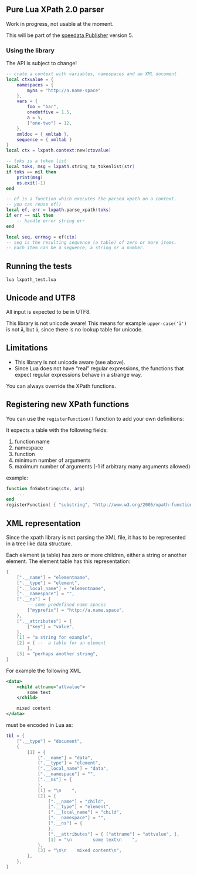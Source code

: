 ## Pure Lua XPath 2.0 parser

Work in progress, not usable at the moment.

This will be part of the [speedata Publisher](https://github.com/speedata/publisher/) version 5.


### Using the library

The API is subject to change!

```lua
-- crate a context with variables, namespaces and an XML document
local ctxvalue = {
    namespaces = {
        myns = "http://a.name-space"
    },
    vars = {
        foo = "bar",
        onedotfive = 1.5,
        a = 5,
        ["one-two"] = 12,
    },
    xmldoc = { xmltab },
    sequence = { xmltab }
}
local ctx = lxpath.context:new(ctxvalue)

-- toks is a token list
local toks, msg = lxpath.string_to_tokenlist(str)
if toks == nil then
    print(msg)
    os.exit(-1)
end

-- ef is a function which executes the parsed xpath on a context.
-- you can reuse ef()
local ef, err = lxpath.parse_xpath(toks)
if err ~= nil then
    -- handle error string err
end

local seq, errmsg = ef(ctx)
-- seq is the resulting sequence (a table) of zero or more items.
-- Each item can be a sequence, a string or a number.
```

## Running the tests

```
lua lxpath_test.lua
```

## Unicode and UTF8

All input is expected to be in UTF8.

This library is not unicode aware! This means for example `upper-case('ä')` is not `Ä`, but `ä`, since there is no lookup table for unicode.


## Limitations

* This library is not unicode aware (see above).
* Since Lua does not have “real” regular expressions, the functions that expect regular expressions behave in a strange way.

You can always override the XPath functions.

## Registering new XPath functions

You can use the `registerFunction()` function to add your own definitions:

It expects a table with the following fields:

1. function name
2. namespace
3. function
4. minimum number of arguments
5. maximum number of arguments (-1 if arbitrary many arguments allowed)

example:

```lua
function fnSubstring(ctx, arg)
    ...
end
registerFunction( { "substring", "http://www.w3.org/2005/xpath-functions", fnSubstring,2, 3 } )
```

## XML representation

Since the xpath library is not parsing the XML file, it has to be represented in a tree like data structure.

Each element (a table) has zero or more children, either a string or another element. The element table has this representation:

```lua
{
    [".__name"] = "elementname",
    [".__type"] = "element",
    [".__local_name"] = "elementname",
    [".__namespace"] = "",
    [".__ns"] = {
        -- some predefined name spaces
        ["myprefix"] = "http://a.name.space",
    },
    [".__attributes"] = {
        ["key"] = "value",
    },
    [1] = "a string for example",
    [2] = { --  a table for an element
        },
    [3] = "perhaps another string",
}
```

For example the following XML

```xml
<data>
    <child attname="attvalue">
        some text
    </child>

    mixed content
</data>
```


must be encoded in Lua as:


```lua
tbl = {
    [".__type"] = "document",
    {
        [1] = {
            [".__name"] = "data",
            [".__type"] = "element",
            [".__local_name"] = "data",
            [".__namespace"] = "",
            [".__ns"] = {
            },
            [1] = "\n    ",
            [2] = {
                [".__name"] = "child",
                [".__type"] = "element",
                [".__local_name"] = "child",
                [".__namespace"] = "",
                [".__ns"] = {
                },
                [".__attributes"] = { ["attname"] = "attvalue", },
                [1] = "\n        some text\n    ",
            },
            [3] = "\n\n    mixed content\n",
        },
    },
}
```


